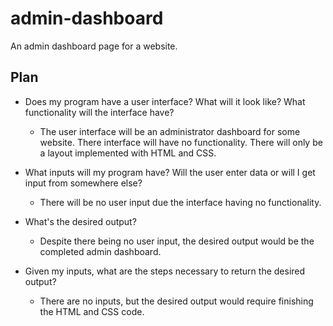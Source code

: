 # admin-dashboard
An admin dashboard page for a website.

## Plan
- Does my program have a user interface? What will it look like? What functionality will the interface have?

  - The user interface will be an administrator dashboard for some website. There interface will have no functionality. There will only be a layout implemented with HTML and CSS.

- What inputs will my program have? Will the user enter data or will I get input from somewhere else?

  - There will be no user input due the interface having no functionality.

- What's the desired output?

  - Despite there being no user input, the desired output would be the completed admin dashboard.

- Given my inputs, what are the steps necessary to return the desired output?

  - There are no inputs, but the desired output would require finishing the HTML and CSS code.
